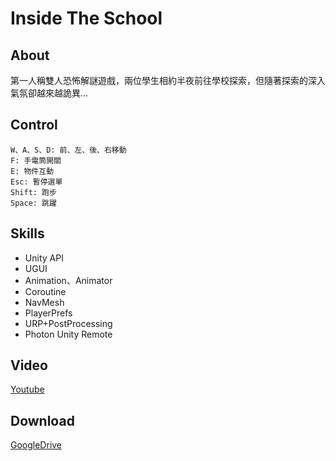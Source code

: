 # Inside The School  
## About
第一人稱雙人恐怖解謎遊戲，兩位學生相約半夜前往學校探索，但隨著探索的深入氣氛卻越來越詭異...  
## Control    
```  
W、A、S、D: 前、左、後、右移動   
F: 手電筒開關  
E: 物件互動  
Esc: 暫停選單 
Shift: 跑步  
Space: 跳躍  
```  
## Skills  
- Unity API
- UGUI
- Animation、Animator
- Coroutine
- NavMesh
- PlayerPrefs
- URP+PostProcessing
- Photon Unity Remote  
## Video  
[Youtube](https://youtu.be/5y0IVB4NLoI)  
## Download  
[GoogleDrive](https://drive.google.com/file/d/1Z2OvgnXYSaK7fk5Uvr4yQ03XtLWIhCho/view?usp=sharing)
